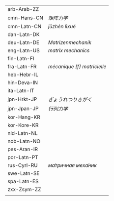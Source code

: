 | | |
|-|-|
| arb-Arab-ZZ |  |
| cmn-Hans-CN | _矩阵力学_ |
| cmn-Latn-CN | _jǔzhèn lìxué_ |
| dan-Latn-DK |  |
| deu-Latn-DE | _Matrizenmechanik_ |
| eng-Latn-US | _matrix mechanics_ |
| fin-Latn-FI |  |
| fra-Latn-FR | _mécanique [f] matricielle_ |
| heb-Hebr-IL |  |
| hin-Deva-IN |  |
| ita-Latn-IT |  |
| jpn-Hrkt-JP | _ぎょうれつりきがく_ |
| jpn-Jpan-JP | _行列力学_ |
| kor-Hang-KR |  |
| kor-Kore-KR |  |
| nld-Latn-NL |  |
| nob-Latn-NO |  |
| pes-Aran-IR |  |
| por-Latn-PT |  |
| rus-Cyrl-RU | _ма́тричная меха́ник_ |
| swe-Latn-SE |  |
| spa-Latn-ES |  |
| zxx-Zsym-ZZ |  |
|  |  |
